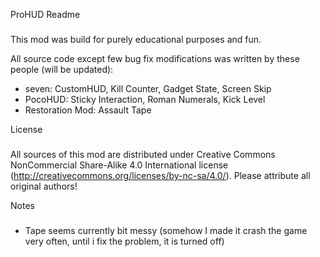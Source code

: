 ProHUD Readme
###

This mod was build for purely educational purposes and fun.

All source code except few bug fix modifications was written by these people (will be updated):

* seven: CustomHUD, Kill Counter, Gadget State, Screen Skip
* PocoHUD: Sticky Interaction, Roman Numerals, Kick Level
* Restoration Mod: Assault Tape

License
###

All sources of this mod are distributed under Creative Commons NonCommercial Share-Alike 4.0 International license (http://creativecommons.org/licenses/by-nc-sa/4.0/).
Please attribute all original authors!

Notes
###

* Tape seems currently bit messy (somehow I made it crash the game very often, until i fix the problem, it is turned off)